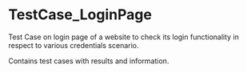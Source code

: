 # TestCase_LoginPage
Test Case on login page of a website to check its login functionality in respect to various credentials scenario.

Contains test cases with results and information. 
